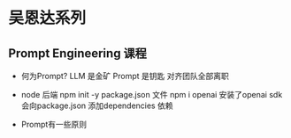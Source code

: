 # 吴恩达系列 

## Prompt Engineering 课程

- 何为Prompt?
    LLM 是金矿
    Prompt 是钥匙
    对齐团队全部离职 
- node 后端
    npm init -y  package.json 文件
    npm i openai  安装了openai sdk 
    会向package.json 添加dependencies 依赖 

- Prompt有一些原则 

